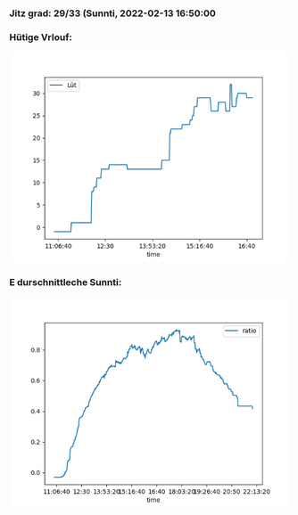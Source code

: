 ### Jitz grad: 29/33 (Sunnti, 2022-02-13 16:50:00

### Hütige Vrlouf:
![Graph](Today.png)

### E durschnittleche Sunnti:
![Graph](Sunnti.png)